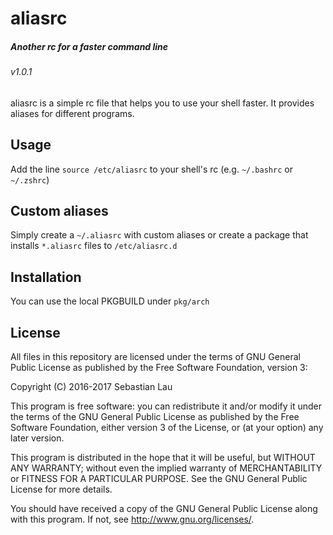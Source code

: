 # aliasrc
##### Another rc for a faster command line
###### v1.0.1

aliasrc is a simple rc file that helps you to use your shell faster.
It provides aliases for different programs.

## Usage

Add the line `source /etc/aliasrc` to your shell's rc (e.g. `~/.bashrc` or `~/.zshrc`)

## Custom aliases

Simply create a `~/.aliasrc` with custom aliases or create a package that installs `*.aliasrc` files to `/etc/aliasrc.d`

## Installation

You can use the local PKGBUILD under `pkg/arch`

## License

All files in this repository are licensed under the terms of GNU General Public License as published by the Free Software Foundation, version 3:

Copyright (C) 2016-2017 Sebastian Lau <lauseb644 _at_ gmail _dot_ com>

This program is free software: you can redistribute it and/or modify
it under the terms of the GNU General Public License as published by
the Free Software Foundation, either version 3 of the License, or
(at your option) any later version.

This program is distributed in the hope that it will be useful,
but WITHOUT ANY WARRANTY; without even the implied warranty of
MERCHANTABILITY or FITNESS FOR A PARTICULAR PURPOSE.  See the
GNU General Public License for more details.

You should have received a copy of the GNU General Public License
along with this program.  If not, see <http://www.gnu.org/licenses/>.
